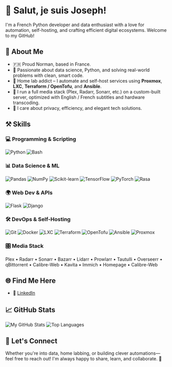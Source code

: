 # 👋 Salut, je suis Joseph!

I'm a French Python developer and data enthusiast with a love for automation, self-hosting, and crafting efficient digital ecosystems. Welcome to my GitHub!

## 🧠 About Me

- 🇫🇷 Proud Norman, based in France.
- 🧪 Passionate about data science, Python, and solving real-world problems with clean, smart code.
- 🏡 Home lab addict – I automate and self-host services using **Proxmox**, **LXC**, **Terraform / OpenTofu**, and **Ansible**.
- 🎥 I run a full media stack (Plex, Radarr, Sonarr, etc.) on a custom-built server, optimized with English / French subtitles and hardware transcoding.
- 🔐 I care about privacy, efficiency, and elegant tech solutions.

## ⚒️ Skills

### 💻 Programming & Scripting
![Python](https://img.shields.io/badge/Python-3776AB?style=for-the-badge&logo=python&logoColor=white)
![Bash](https://img.shields.io/badge/Bash-121011?style=for-the-badge&logo=gnu-bash&logoColor=white)

### 📊 Data Science & ML
![Pandas](https://img.shields.io/badge/Pandas-150458?style=for-the-badge&logo=pandas&logoColor=white)
![NumPy](https://img.shields.io/badge/NumPy-013243?style=for-the-badge&logo=numpy&logoColor=white)
![Scikit-learn](https://img.shields.io/badge/Scikit--learn-F7931E?style=for-the-badge&logo=scikit-learn&logoColor=white)
![TensorFlow](https://img.shields.io/badge/TensorFlow-FF6F00?style=for-the-badge&logo=tensorflow&logoColor=white)
![PyTorch](https://img.shields.io/badge/PyTorch-EE4C2C?style=for-the-badge&logo=pytorch&logoColor=white)
![Rasa](https://img.shields.io/badge/Rasa-1F1E1D?style=for-the-badge&logo=rasa&logoColor=white)

### 🌍 Web Dev & APIs
![Flask](https://img.shields.io/badge/Flask-000000?style=for-the-badge&logo=flask&logoColor=white)
![Django](https://img.shields.io/badge/Django-092E20?style=for-the-badge&logo=django&logoColor=white)

### 🛠️ DevOps & Self-Hosting
![Git](https://img.shields.io/badge/Git-F05032?style=for-the-badge&logo=git&logoColor=white)
![Docker](https://img.shields.io/badge/Docker-2496ED?style=for-the-badge&logo=docker&logoColor=white)
![LXC](https://img.shields.io/badge/LXC-DD4814?style=for-the-badge&logo=Linux%20Containers&logoColor=white)
![Terraform](https://img.shields.io/badge/Terraform-623CE4?style=for-the-badge&logo=terraform&logoColor=white)
![OpenTofu](https://img.shields.io/badge/OpenTofu-FFDA18?logo=opentofu&logoColor=000&style=for-the-badge)
![Ansible](https://img.shields.io/badge/Ansible-EE0000?style=for-the-badge&logo=ansible&logoColor=white)
![Proxmox](https://img.shields.io/badge/Proxmox-E57000?style=for-the-badge&logo=proxmox&logoColor=white)

### 🎛️ Media Stack
Plex • Radarr • Sonarr • Bazarr • Lidarr • Prowlarr • Tautulli • Overseerr • qBittorrent • Calibre-Web • Kavita • Immich • Homepage • Calibre-Web 

## 🌐 Find Me Here

- 💼 [LinkedIn](https://www.linkedin.com/in/chs-jo/)

## 📈 GitHub Stats

![My GitHub Stats](https://github-readme-stats.vercel.app/api?username=JosephCHS&show_icons=true&hide_title=true&hide_border=true&count_private=true&theme=dark)
![Top Languages](https://github-readme-stats.vercel.app/api/top-langs/?username=JosephCHS&layout=compact&langs_count=6&theme=dark&hide_border=true)

## 🤝 Let's Connect

Whether you're into data, home labbing, or building clever automations—feel free to reach out! I'm always happy to share, learn, and collaborate. 🚀
